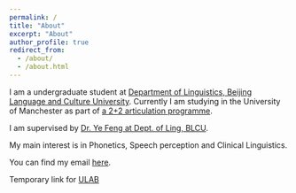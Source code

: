 ```yaml
---
permalink: /
title: "About"
excerpt: "About"
author_profile: true
redirect_from: 
  - /about/
  - /about.html
---
```


I am a undergraduate student at [Department of Linguistics, Beijing Language and Culture University](https://linguistics.blcu.edu.cn/). Currently I am studying in the University of Manchester as part of [a 2+2 articulation programme](https://www.alc.manchester.ac.uk/connect/collaborative-partnerships/). 

I am supervised by [Dr. Ye Feng at Dept. of Ling, BLCU](https://linguistics.blcu.edu.cn/info/1268/2404.htm).

My main interest is in Phonetics, Speech perception and Clinical Linguistics.

You can find my email [here](mailto:b.zhang803@foxmail.com).

Temporary link for [ULAB](../files/ULAB2024-Bomiao-Zhang-Pres.pptx)
